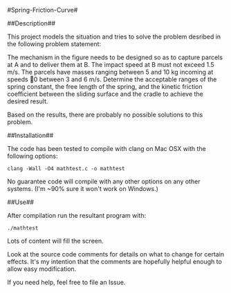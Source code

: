 #Spring-Friction-Curve#

##Description##

This project models the situation and tries to solve the problem desribed in the following problem statement:   

The mechanism in the figure needs to be designed so as to capture parcels at A and to deliver them at B. The impact speed at B must not exceed 1.5 m/s. The parcels have masses ranging between 5 and 10 kg incoming at speeds 0 between 3 and 6 m/s. Determine the acceptable ranges of the spring constant, the free length of the spring, and the kinetic friction coefficient between the sliding surface and the cradle to achieve the desired result.

Based on the results, there are probably no possible solutions to this problem.

##Installation##

The code has been tested to compile with clang on Mac OSX with the following options:

```
clang -Wall -O4 mathtest.c -o mathtest
```

No guarantee code will compile with any other options on any other systems. (I'm ~90% sure it won't work on Windows.)

##Use##

After compilation run the resultant program with: 

```
./mathtest
```

Lots of content will fill the screen.

Look at the source code comments for details on what to change for certain effects.  It's my intention that the comments are hopefully helpful enough to allow easy modification.  

If you need help, feel free to file an Issue.

